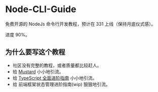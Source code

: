 # Node-CLI-Guide

免费开源的 NodeJs 命令行开发教程，预计在 331 上线（保持月底仪式感）。

进度 90%。

## 为什么要写这个教程

- 社区没有完整的教程，或者质量都比较赶人。
- 给 [Mustard](https://github.com/LinbuduLab/Mustard) 小小地引流。
- 给 [TypeScript 全面进阶指南](https://juejin.cn/book/7086408430491172901) 小小地引流。
- 给 前端框架状态管理进阶指南(wip) 狠狠地引流。
